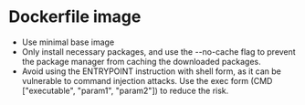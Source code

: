 




# Dockerfile image
- Use minimal base image
- Only install necessary packages, and use the --no-cache flag to prevent the package manager from caching the downloaded packages.
- Avoid using the ENTRYPOINT instruction with shell form, as it can be vulnerable to command injection attacks. Use the exec form (CMD ["executable", "param1", "param2"]) to reduce the risk.

